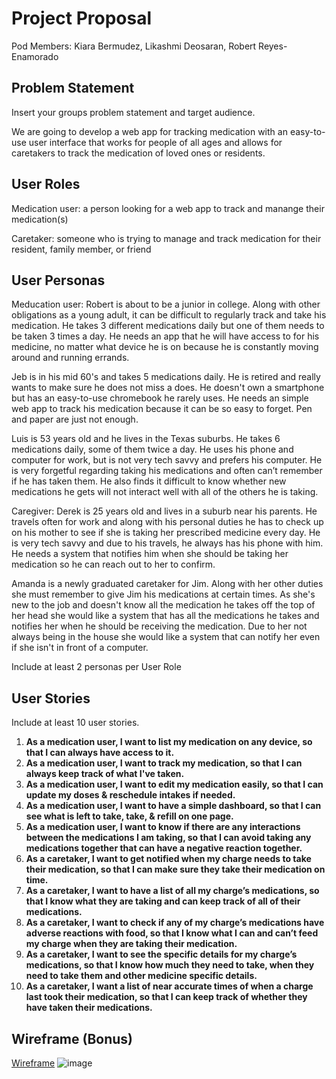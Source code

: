 # Project Proposal

Pod Members: Kiara Bermudez, Likashmi Deosaran, Robert Reyes-Enamorado

## Problem Statement

Insert your groups problem statement and target audience.

We are going to develop a web app for tracking medication with an easy-to-use user interface that works for people of all ages and allows for caretakers to track the medication of loved ones or residents.


## User Roles

Medication user: a person looking for a web app to track and manange their medication(s)

Caretaker: someone who is trying to manage and track medication for their resident, family member, or friend

## User Personas

Meducation user:
  Robert is about to be a junior in college. Along with other obligations as a young
  adult, it can be difficult to regularly track and take his medication. He takes 3
  different medications daily but one of them needs to be taken 3 times a day. He
  needs an app that he will have access to for his medicine, no matter what device 
  he is on because he is constantly moving around and running errands.
  
  Jeb is in his mid 60's and takes 5 medications daily. He is retired and really
  wants to make sure he does not miss a does. He doesn't own a smartphone but has an
  easy-to-use chromebook he rarely uses. He needs an simple web app to track his
  medication because it can be so easy to forget. Pen and paper are just not enough.
  
  Luis is 53 years old and he lives in the Texas suburbs. He takes 6 medications daily, some of them twice a day.
  He uses his phone and computer for work, but is not very tech savvy and prefers his computer.
  He is very forgetful regarding taking his medications and often can’t remember if he has taken them. He also
  finds it difficult to know whether new medications he gets will not interact well with all of the others he is taking.

Caregiver:
  Derek is 25 years old and lives in a suburb near his parents. He travels often for work and 
  along with his personal duties he has to check up on his mother to see if she is taking her prescribed medicine every day.
  He is very tech savvy and due to his travels, he always has his phone with him. He needs a system that notifies 
  him when she should be taking her medication so he can reach out to her to confirm.
  
  Amanda is a newly graduated caretaker for Jim. Along with her other duties she must remember to 
  give Jim his medications at certain times. As she's new to the job and doesn't know all the medication
  he takes off the top of her head she would like a system that has all the medications he takes and 
  notifies her when he should be receiving the medication. Due to her not always being in the house she would 
  like a system that can notify her even if she isn't in front of a computer.
  
  

Include at least 2 personas per User Role

## User Stories

Include at least 10 user stories.

1. **As a medication user, I want to list my medication on any device, so that I can always have access to it.**
2. **As a medication user, I want to track my medication, so that I can always keep track of what I've taken.**
3. **As a medication user, I want to edit my medication easily, so that I can update my doses & reschedule intakes if needed.**
4. **As a medication user, I want to have a simple dashboard, so that I can see what is left to take, take, & refill on one page.**
5. **As a medication user, I want to know if there are any interactions between the medications I am taking, so that I can avoid taking any medications together that can have a negative reaction together.**
6. **As a caretaker, I want to get notified when my charge needs to take their medication, so that I can make sure they take their medication on time.**
7. **As a caretaker, I want to have a list of all my charge’s medications, so that I know what they are taking and can keep track of all of their medications.**
8. **As a caretaker, I want to check if any of my charge’s medications have adverse reactions with food, so that I know what I can and can’t feed my charge when they are taking their medication.**
9. **As a caretaker, I want to see the specific details for my charge’s medications, so that I know how much they need to take, when they need to take them and other medicine specific details.**
10. **As a caretaker, I want a list of near accurate times of when a charge last took their medication, so that I can keep track of whether they have taken their medications.**




## Wireframe (Bonus)

[Wireframe](https://www.figma.com/file/p6QHnyfXvqwoIB9DnZclc3/Capstone-Wireframe?node-id=1336%3A828)
![image](https://user-images.githubusercontent.com/73564613/178812809-8250d516-680e-4637-a87b-35529f51ae00.png)


